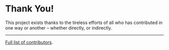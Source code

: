 Thank You!
==========

This project exists thanks to the tireless efforts of all who has contributed in one way or another – whether directly, or indirectly.

---

[Full list of contributors](//github.com/zambezi/project/contributors).